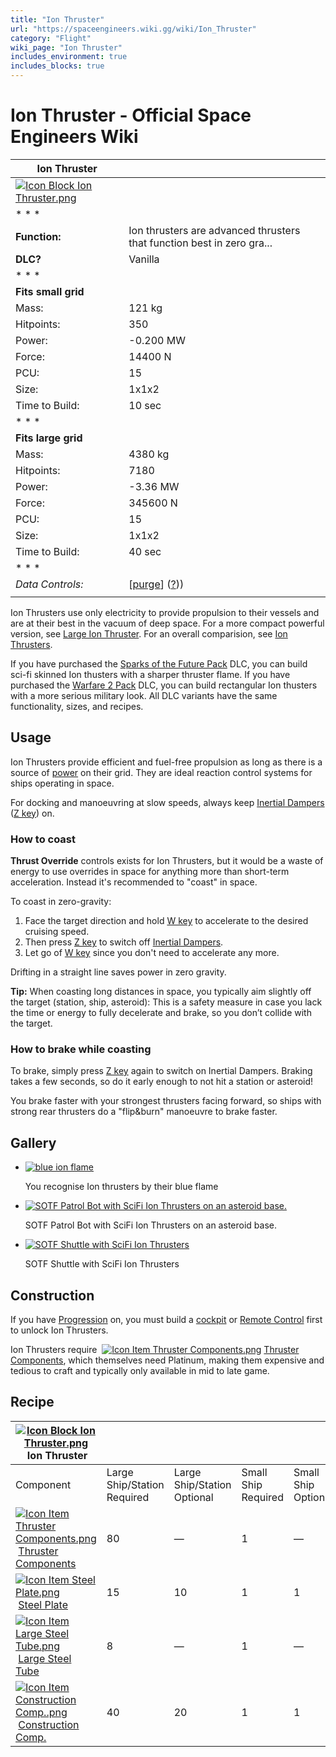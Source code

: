 ```yaml
---
title: "Ion Thruster"
url: "https://spaceengineers.wiki.gg/wiki/Ion_Thruster"
category: "Flight"
wiki_page: "Ion Thruster"
includes_environment: true
includes_blocks: true
---
```


# Ion Thruster - Official Space Engineers Wiki

| Ion Thruster |     |
| --- | --- |
| [![Icon Block Ion Thruster.png](https://spaceengineers.wiki.gg/images/Icon_Block_Ion_Thruster.png?6357bf)](https://spaceengineers.wiki.gg/wiki/File:Icon_Block_Ion_Thruster.png) |     |
| * * * |     |
| **Function:** | Ion thrusters are advanced thrusters that function best in zero gra... |
| **DLC?** | Vanilla |
| * * * |     |
| **Fits small grid** |     |
| Mass: | 121 kg |
| Hitpoints: | 350 |
| Power: | \-0.200 MW |
| Force: | 14400 N |
| PCU: | 15  |
| Size: | 1x1x2 |
| Time to Build: | 10 sec |
| * * * |     |
| **Fits large grid** |     |
| Mass: | 4380 kg |
| Hitpoints: | 7180 |
| Power: | \-3.36 MW |
| Force: | 345600 N |
| PCU: | 15  |
| Size: | 1x1x2 |
| Time to Build: | 40 sec |
| * * * |     |
| _Data Controls:_ | \[[purge](https://spaceengineers.wiki.gg/wiki/Ion_Thruster?action=purge)\] ([?](https://spaceengineers.wiki.gg/wiki/Template:Info_Block))) |
|     |     |

Ion Thrusters use only electricity to provide propulsion to their vessels and are at their best in the vacuum of deep space. For a more compact powerful version, see [Large Ion Thruster](https://spaceengineers.wiki.gg/wiki/Large_Ion_Thruster "Large Ion Thruster"). For an overall comparision, see [Ion Thrusters](https://spaceengineers.wiki.gg/wiki/Ion_Thrusters "Ion Thrusters").

If you have purchased the [Sparks of the Future Pack](https://spaceengineers.wiki.gg/wiki/Sparks_of_the_Future_Pack "Sparks of the Future Pack") DLC, you can build sci-fi skinned Ion thusters with a sharper thruster flame. If you have purchased the [Warfare 2 Pack](https://spaceengineers.wiki.gg/wiki/Warfare_2_Pack "Warfare 2 Pack") DLC, you can build rectangular Ion thusters with a more serious military look. All DLC variants have the same functionality, sizes, and recipes.

## Usage

Ion Thrusters provide efficient and fuel-free propulsion as long as there is a source of [power](https://spaceengineers.wiki.gg/wiki/Power "Power") on their grid. They are ideal reaction control systems for ships operating in space.

For docking and manoeuvring at slow speeds, always keep [Inertial Dampers](https://spaceengineers.wiki.gg/wiki/Inertial_Dampers "Inertial Dampers") ([Z key](https://spaceengineers.wiki.gg/wiki/Key_Bindings "Key Bindings")) on.

### How to coast

**Thrust Override** controls exists for Ion Thrusters, but it would be a waste of energy to use overrides in space for anything more than short-term acceleration. Instead it's recommended to "coast" in space.

To coast in zero-gravity:

1.  Face the target direction and hold [W key](https://spaceengineers.wiki.gg/wiki/Key_Bindings "Key Bindings") to accelerate to the desired cruising speed.
2.  Then press [Z key](https://spaceengineers.wiki.gg/wiki/Key_Bindings "Key Bindings") to switch off [Inertial Dampers](https://spaceengineers.wiki.gg/wiki/Inertial_Dampers "Inertial Dampers").
3.  Let go of [W key](https://spaceengineers.wiki.gg/wiki/Key_Bindings "Key Bindings") since you don't need to accelerate any more.

Drifting in a straight line saves power in zero gravity.

**Tip:** When coasting long distances in space, you typically aim slightly off the target (station, ship, asteroid): This is a safety measure in case you lack the time or energy to fully decelerate and brake, so you don’t collide with the target.

### How to brake while coasting

To brake, simply press [Z key](https://spaceengineers.wiki.gg/wiki/Key_Bindings "Key Bindings") again to switch on Inertial Dampers. Braking takes a few seconds, so do it early enough to not hit a station or asteroid!

You brake faster with your strongest thrusters facing forward, so ships with strong rear thrusters do a "flip&burn" manoeuvre to brake faster.

## Gallery

*   [![blue ion flame](https://spaceengineers.wiki.gg/images/thumb/Ion-thrusters-blue-flame.jpg/120px-Ion-thrusters-blue-flame.jpg?9c362d)](https://spaceengineers.wiki.gg/wiki/File:Ion-thrusters-blue-flame.jpg "You recognise Ion thrusters by their blue flame")
    
    You recognise Ion thrusters by their blue flame
    
*   [![SOTF Patrol Bot with SciFi Ion Thrusters on an asteroid base.](https://spaceengineers.wiki.gg/images/thumb/SOTF_Patrol_Bot.jpg/120px-SOTF_Patrol_Bot.jpg?5ea155)](https://spaceengineers.wiki.gg/wiki/File:SOTF_Patrol_Bot.jpg "SOTF Patrol Bot with SciFi Ion Thrusters on an asteroid base.")
    
    SOTF Patrol Bot with SciFi Ion Thrusters on an asteroid base.
    
*   [![SOTF Shuttle with SciFi Ion Thrusters](https://spaceengineers.wiki.gg/images/thumb/SOTF_Shuttle.jpg/120px-SOTF_Shuttle.jpg?2e0c0f)](https://spaceengineers.wiki.gg/wiki/File:SOTF_Shuttle.jpg "SOTF Shuttle with SciFi Ion Thrusters")
    
    SOTF Shuttle with SciFi Ion Thrusters
    

## Construction

If you have [Progression](https://spaceengineers.wiki.gg/wiki/Progression "Progression") on, you must build a [cockpit](https://spaceengineers.wiki.gg/wiki/Cockpit "Cockpit") or [Remote Control](https://spaceengineers.wiki.gg/wiki/Remote_Control "Remote Control") first to unlock Ion Thrusters.

Ion Thrusters require  [![Icon Item Thruster Components.png](https://spaceengineers.wiki.gg/images/thumb/Icon_Item_Thruster_Components.png/21px-Icon_Item_Thruster_Components.png?a3a389)](https://spaceengineers.wiki.gg/wiki/Thruster_Components "Thruster Components") [Thruster Components](https://spaceengineers.wiki.gg/wiki/Thruster_Components "Thruster Components"), which themselves need Platinum, making them expensive and tedious to craft and typically only available in mid to late game.

## Recipe

| [![Icon Block Ion Thruster.png](https://spaceengineers.wiki.gg/images/thumb/Icon_Block_Ion_Thruster.png/21px-Icon_Block_Ion_Thruster.png?6357bf)](https://spaceengineers.wiki.gg/wiki/Ion_Thruster "Ion Thruster") Ion Thruster |     |     |     |     |
| --- | --- | --- | --- | --- |
| Component | Large Ship/Station  <br>Required | Large Ship/Station  <br>Optional | Small Ship  <br>Required | Small Ship  <br>Optional |
| [![Icon Item Thruster Components.png](https://spaceengineers.wiki.gg/images/thumb/Icon_Item_Thruster_Components.png/21px-Icon_Item_Thruster_Components.png?a3a389)](https://spaceengineers.wiki.gg/wiki/Thruster_Components "Thruster Components") [Thruster Components](https://spaceengineers.wiki.gg/wiki/Thruster_Components "Thruster Components") | 80  | —   | 1   | —   |
| [![Icon Item Steel Plate.png](https://spaceengineers.wiki.gg/images/thumb/Icon_Item_Steel_Plate.png/21px-Icon_Item_Steel_Plate.png?437e3a)](https://spaceengineers.wiki.gg/wiki/Steel_Plate "Steel Plate") [Steel Plate](https://spaceengineers.wiki.gg/wiki/Steel_Plate "Steel Plate") | 15  | 10  | 1   | 1   |
| [![Icon Item Large Steel Tube.png](https://spaceengineers.wiki.gg/images/thumb/Icon_Item_Large_Steel_Tube.png/21px-Icon_Item_Large_Steel_Tube.png?31c1e4)](https://spaceengineers.wiki.gg/wiki/Large_Steel_Tube "Large Steel Tube") [Large Steel Tube](https://spaceengineers.wiki.gg/wiki/Large_Steel_Tube "Large Steel Tube") | 8   | —   | 1   | —   |
| [![Icon Item Construction Comp..png](https://spaceengineers.wiki.gg/images/thumb/Icon_Item_Construction_Comp..png/21px-Icon_Item_Construction_Comp..png?cdc26f)](https://spaceengineers.wiki.gg/wiki/Construction_Comp. "Construction Comp.") [Construction Comp.](https://spaceengineers.wiki.gg/wiki/Construction_Comp. "Construction Comp.") | 40  | 20  | 1   | 1   |
